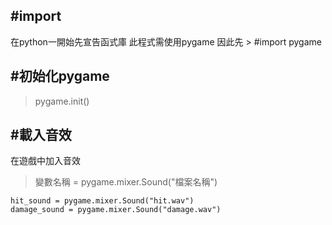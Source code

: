## #import
在python一開始先宣告函式庫
此程式需使用pygame
因此先 > #import pygame

## #初始化pygame
> pygame.init()

## #載入音效
在遊戲中加入音效
> 變數名稱 = pygame.mixer.Sound("檔案名稱")
```shoot_sound = pygame.mixer.Sound("shoot.wav")
hit_sound = pygame.mixer.Sound("hit.wav")
damage_sound = pygame.mixer.Sound("damage.wav")